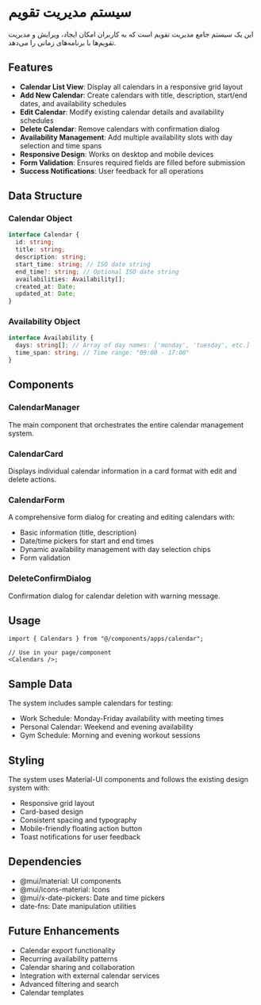 # سیستم مدیریت تقویم

این یک سیستم جامع مدیریت تقویم است که به کاربران امکان ایجاد، ویرایش و مدیریت تقویم‌ها با برنامه‌های زمانی را می‌دهد.

## Features

- **Calendar List View**: Display all calendars in a responsive grid layout
- **Add New Calendar**: Create calendars with title, description, start/end dates, and availability schedules
- **Edit Calendar**: Modify existing calendar details and availability schedules
- **Delete Calendar**: Remove calendars with confirmation dialog
- **Availability Management**: Add multiple availability slots with day selection and time spans
- **Responsive Design**: Works on desktop and mobile devices
- **Form Validation**: Ensures required fields are filled before submission
- **Success Notifications**: User feedback for all operations

## Data Structure

### Calendar Object

```typescript
interface Calendar {
  id: string;
  title: string;
  description: string;
  start_time: string; // ISO date string
  end_time?: string; // Optional ISO date string
  availabilities: Availability[];
  created_at: Date;
  updated_at: Date;
}
```

### Availability Object

```typescript
interface Availability {
  days: string[]; // Array of day names: ['monday', 'tuesday', etc.]
  time_span: string; // Time range: "09:00 - 17:00"
}
```

## Components

### CalendarManager

The main component that orchestrates the entire calendar management system.

### CalendarCard

Displays individual calendar information in a card format with edit and delete actions.

### CalendarForm

A comprehensive form dialog for creating and editing calendars with:

- Basic information (title, description)
- Date/time pickers for start and end times
- Dynamic availability management with day selection chips
- Form validation

### DeleteConfirmDialog

Confirmation dialog for calendar deletion with warning message.

## Usage

```tsx
import { Calendars } from "@/components/apps/calendar";

// Use in your page/component
<Calendars />;
```

## Sample Data

The system includes sample calendars for testing:

- Work Schedule: Monday-Friday availability with meeting times
- Personal Calendar: Weekend and evening availability
- Gym Schedule: Morning and evening workout sessions

## Styling

The system uses Material-UI components and follows the existing design system with:

- Responsive grid layout
- Card-based design
- Consistent spacing and typography
- Mobile-friendly floating action button
- Toast notifications for user feedback

## Dependencies

- @mui/material: UI components
- @mui/icons-material: Icons
- @mui/x-date-pickers: Date and time pickers
- date-fns: Date manipulation utilities

## Future Enhancements

- Calendar export functionality
- Recurring availability patterns
- Calendar sharing and collaboration
- Integration with external calendar services
- Advanced filtering and search
- Calendar templates
